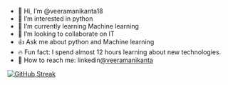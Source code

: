 - 👋 Hi, I’m @veeramanikanta18
- 👀 I’m interested in python
- 🌱 I’m currently learning Machine learning
- 💞️ I’m looking to collaborate on IT
- 👍 Ask me about python and Machine learning
- 🔥 Fun fact: I spend almost 12 hours learning about new technologies.
- 🔗 How to reach me: linkedin[@veeramanikanta](https://www.linkedin.com/in/veera-manikanta-997b0720b)



[![GitHub Streak](https://github-readme-streak-stats.herokuapp.com/?user=denvercoder1&currStreakNum=2FD3EB&fire=pink&sideLabels=F00)](https://github.com/DenverCoder1/github-readme-streak-stats)
